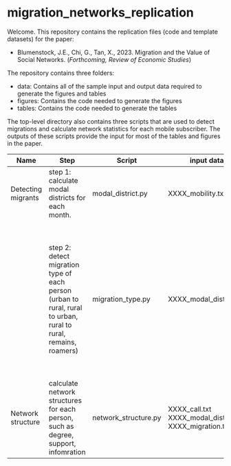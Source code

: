 # migration_networks_replication
Welcome. This repository contains the replication files (code and template datasets) for the paper: 

- Blumenstock, J.E., Chi, G., Tan, X., 2023. Migration and the Value of Social Networks. (*Forthcoming, Review of Economic Studies*)

The repository contains three folders:
- data: Contains all of the sample input and output data required to generate the figures and tables
- figures: Contains the code needed to generate the figures
- tables: Contains the code needed to generate the tables

The top-level directory also contains three scripts that are used to detect migrations and calculate network statistics for each mobile subscriber. The outputs of these scripts provide the input for most of the tables and figures in the paper.

| Name                                                                                            | Step                                                                                                            | Script                                                    | input data                                                                                                                                                                                                                                                                     | output                                                                                                                                                                                                                                                                                   | Notes                                                                                                                                                                       |
| ----------------------------------------------------------------------------------------------- | --------------------------------------------------------------------------------------------------------------- | --------------------------------------------------------- | ------------------------------------------------------------------------------------------------------------------------------------------------------------------------------------------------------------------------------------------------------------------------------ | ---------------------------------------------------------------------------------------------------------------------------------------------------------------------------------------------------------------------------------------------------------------------------------------- | -------------------------------------------------------------------------------------------------------------------------------------------------------------------------- |
| Detecting migrants                                                                                 | step 1: calculate modal districts for each month.                                                               | modal_district.py                                         | XXXX_mobility.txt                                                                                                                                                                                                                                                              | XXXX_modal_district.txt                                                                                                                                                                                                                                                                  | pyspark is required to run this script                                                                                                                                     |
|                                                                                                 | step 2: detect migration type of each person (urban to rural, rural to urban, rural to rural, remains, roamers) | migration_type.py                                         | XXXX_modal_district.txt                                                                                                                                                                                                                                                        | XXXX_migration.txt<br>XXXX_migration_XXmonth.txt                                                                                                                                                                                                                                         | pyspark is required to run this script.<br>For the 3/6/12 month definition, change the script to stay at home for 3/6/12 months and at destination for 3/6/12 months.      |
| Network structure                                                                               | calculate network structures for each person, such as degree, support, infomration                              | network_structure.py                                      | XXXX_call.txt<br>XXXX_modal_district.txt<br>XXXX_migration.txt                                                                                                                                                                                                                 | XXXX_user_result.csv                                                                                                                                                                                                                                                                     | graphlab and snap are required to run the script                                                                                                                           |
